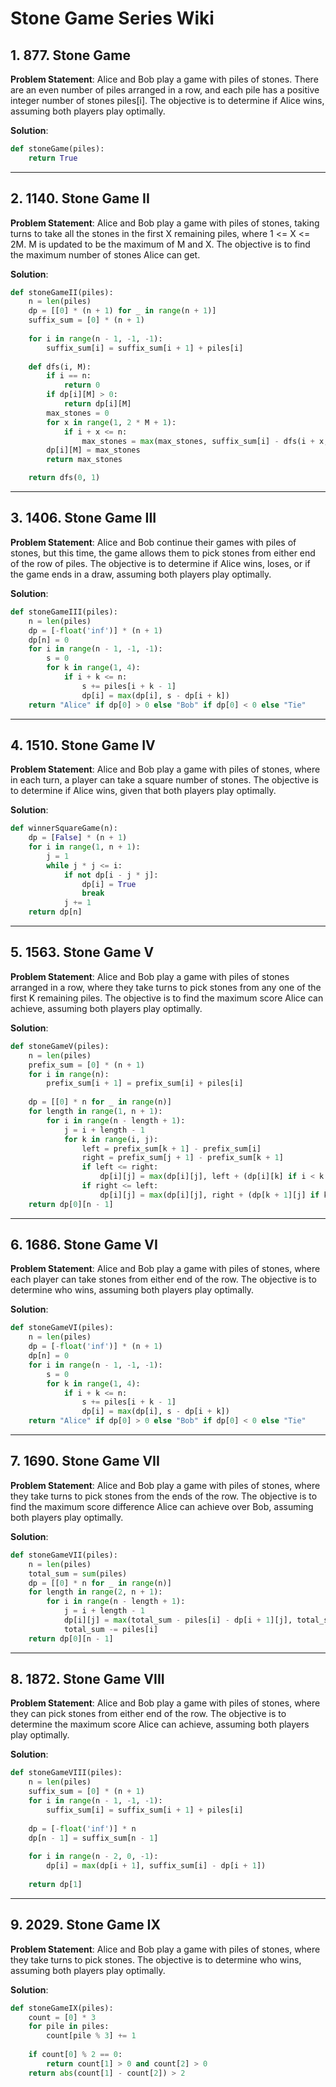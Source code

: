 # Stone Game Series Wiki

## 1. 877. Stone Game

**Problem Statement**: 
Alice and Bob play a game with piles of stones. There are an even number of piles arranged in a row, and each pile has a positive integer number of stones piles[i]. The objective is to determine if Alice wins, assuming both players play optimally.

**Solution**:
```python
def stoneGame(piles):
    return True
```

---

## 2. 1140. Stone Game II

**Problem Statement**: 
Alice and Bob play a game with piles of stones, taking turns to take all the stones in the first X remaining piles, where 1 <= X <= 2M. M is updated to be the maximum of M and X. The objective is to find the maximum number of stones Alice can get.

**Solution**:
```python
def stoneGameII(piles):
    n = len(piles)
    dp = [[0] * (n + 1) for _ in range(n + 1)]
    suffix_sum = [0] * (n + 1)
    
    for i in range(n - 1, -1, -1):
        suffix_sum[i] = suffix_sum[i + 1] + piles[i]
    
    def dfs(i, M):
        if i == n:
            return 0
        if dp[i][M] > 0:
            return dp[i][M]
        max_stones = 0
        for x in range(1, 2 * M + 1):
            if i + x <= n:
                max_stones = max(max_stones, suffix_sum[i] - dfs(i + x, max(M, x)))
        dp[i][M] = max_stones
        return max_stones

    return dfs(0, 1)
```

---

## 3. 1406. Stone Game III

**Problem Statement**: 
Alice and Bob continue their games with piles of stones, but this time, the game allows them to pick stones from either end of the row of piles. The objective is to determine if Alice wins, loses, or if the game ends in a draw, assuming both players play optimally.

**Solution**:
```python
def stoneGameIII(piles):
    n = len(piles)
    dp = [-float('inf')] * (n + 1)
    dp[n] = 0
    for i in range(n - 1, -1, -1):
        s = 0
        for k in range(1, 4):
            if i + k <= n:
                s += piles[i + k - 1]
                dp[i] = max(dp[i], s - dp[i + k])
    return "Alice" if dp[0] > 0 else "Bob" if dp[0] < 0 else "Tie"
```

---

## 4. 1510. Stone Game IV

**Problem Statement**: 
Alice and Bob play a game with piles of stones, where in each turn, a player can take a square number of stones. The objective is to determine if Alice wins, given that both players play optimally.

**Solution**:
```python
def winnerSquareGame(n):
    dp = [False] * (n + 1)
    for i in range(1, n + 1):
        j = 1
        while j * j <= i:
            if not dp[i - j * j]:
                dp[i] = True
                break
            j += 1
    return dp[n]
```

---

## 5. 1563. Stone Game V

**Problem Statement**: 
Alice and Bob play a game with piles of stones arranged in a row, where they take turns to pick stones from any one of the first K remaining piles. The objective is to find the maximum score Alice can achieve, assuming both players play optimally.

**Solution**:
```python
def stoneGameV(piles):
    n = len(piles)
    prefix_sum = [0] * (n + 1)
    for i in range(n):
        prefix_sum[i + 1] = prefix_sum[i] + piles[i]
    
    dp = [[0] * n for _ in range(n)]
    for length in range(1, n + 1):
        for i in range(n - length + 1):
            j = i + length - 1
            for k in range(i, j):
                left = prefix_sum[k + 1] - prefix_sum[i]
                right = prefix_sum[j + 1] - prefix_sum[k + 1]
                if left <= right:
                    dp[i][j] = max(dp[i][j], left + (dp[i][k] if i < k else 0))
                if right <= left:
                    dp[i][j] = max(dp[i][j], right + (dp[k + 1][j] if k + 1 < j else 0))
    return dp[0][n - 1]
```

---

## 6. 1686. Stone Game VI

**Problem Statement**: 
Alice and Bob play a game with piles of stones, where each player can take stones from either end of the row. The objective is to determine who wins, assuming both players play optimally.

**Solution**:
```python
def stoneGameVI(piles):
    n = len(piles)
    dp = [-float('inf')] * (n + 1)
    dp[n] = 0
    for i in range(n - 1, -1, -1):
        s = 0
        for k in range(1, 4):
            if i + k <= n:
                s += piles[i + k - 1]
                dp[i] = max(dp[i], s - dp[i + k])
    return "Alice" if dp[0] > 0 else "Bob" if dp[0] < 0 else "Tie"
```

---

## 7. 1690. Stone Game VII

**Problem Statement**: 
Alice and Bob play a game with piles of stones, where they take turns to pick stones from the ends of the row. The objective is to find the maximum score difference Alice can achieve over Bob, assuming both players play optimally.

**Solution**:
```python
def stoneGameVII(piles):
    n = len(piles)
    total_sum = sum(piles)
    dp = [[0] * n for _ in range(n)]
    for length in range(2, n + 1):
        for i in range(n - length + 1):
            j = i + length - 1
            dp[i][j] = max(total_sum - piles[i] - dp[i + 1][j], total_sum - piles[j] - dp[i][j - 1])
            total_sum -= piles[i]
    return dp[0][n - 1]
```

---

## 8. 1872. Stone Game VIII

**Problem Statement**: 
Alice and Bob play a game with piles of stones, where they can pick stones from either end of the row. The objective is to determine the maximum score Alice can achieve, assuming both players play optimally.

**Solution**:
```python
def stoneGameVIII(piles):
    n = len(piles)
    suffix_sum = [0] * (n + 1)
    for i in range(n - 1, -1, -1):
        suffix_sum[i] = suffix_sum[i + 1] + piles[i]
    
    dp = [-float('inf')] * n
    dp[n - 1] = suffix_sum[n - 1]
    
    for i in range(n - 2, 0, -1):
        dp[i] = max(dp[i + 1], suffix_sum[i] - dp[i + 1])
    
    return dp[1]
```

---

## 9. 2029. Stone Game IX

**Problem Statement**: 
Alice and Bob play a game with piles of stones, where they take turns to pick stones. The objective is to determine who wins, assuming both players play optimally.

**Solution**:
```python
def stoneGameIX(piles):
    count = [0] * 3
    for pile in piles:
        count[pile % 3] += 1
    
    if count[0] % 2 == 0:
        return count[1] > 0 and count[2] > 0
    return abs(count[1] - count[2]) > 2
```

